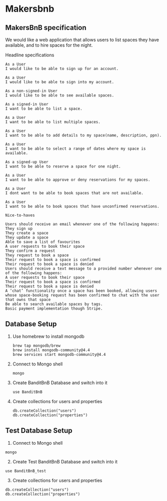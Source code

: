 # Makersbnb

## MakersBnB specification

We would like a web application that allows users to list spaces they have available, and to hire spaces for the night.

Headline specifications
```
As a User
I would like to be able to sign up for an account.

As a User
I would like to be able to sign into my account.

As a non-signed-in User
I would like to be able to see available spaces.

As a signed-in User
I want to be able to list a space.

As a User 
I want to be able to list multiple spaces.

As a User 
I want to be able to add details to my space(name, description, ppn).

As a User
I want to be able to select a range of dates where my space is available.

As a signed-up User
I want to be able to reserve a space for one night. 

As a User
I want to be able to approve or deny reservations for my spaces.

As a User
I dont want to be able to book spaces that are not available.

As a User
I want to be able to book spaces that have unconfirmed reservations.

Nice-to-haves

Users should receive an email whenever one of the following happens:
They sign up
They create a space
They update a space
Able to save a list of favourites
A user requests to book their space
They confirm a request
They request to book a space
Their request to book a space is confirmed
Their request to book a space is denied
Users should receive a text message to a provided number whenever one of the following happens:
A user requests to book their space
Their request to book a space is confirmed
Their request to book a space is denied
A ‘chat’ functionality once a space has been booked, allowing users whose space-booking request has been confirmed to chat with the user that owns that space
Be able to search available spaces by tags.
Basic payment implementation though Stripe.
```

## Database Setup

1. Use homebrew to install mongodb
   ```
   brew tap mongodb/brew
   brew install mongodb-community@4.4
   brew services start mongodb-community@4.4
   ```

2. Connect to Mongo shell
   ```
   mongo
   ```

3. Create BanditBnB Database and switch into it
   ```
   use BanditBnB
   ```

4. Create collections for users and properties
   ```
   db.createCollection("users")
   db.createCollection("properties")
   ```

## Test Database Setup

1. Connect to Mongo shell
  ```
  mongo
  ```

2. Create Test BanditBnB Database and switch into it
  ```
  use BanditBnB_test
  ```

3. Create collections for users and properties
  ```
  db.createCollection("users")
  db.createCollection("properties")
  ```